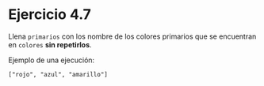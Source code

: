 # Ejercicio 4.7

Llena `primarios` con los nombre de los colores primarios que se encuentran en `colores` **sin repetirlos**.

Ejemplo de una ejecución:

```
["rojo", "azul", "amarillo"]
```
